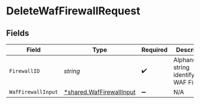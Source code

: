 # DeleteWafFirewallRequest


## Fields

| Field                                                               | Type                                                                | Required                                                            | Description                                                         | Example                                                             |
| ------------------------------------------------------------------- | ------------------------------------------------------------------- | ------------------------------------------------------------------- | ------------------------------------------------------------------- | ------------------------------------------------------------------- |
| `FirewallID`                                                        | *string*                                                            | :heavy_check_mark:                                                  | Alphanumeric string identifying a WAF Firewall.                     | fW7g2uUGZzb2W9Euo4Mo0r                                              |
| `WafFirewallInput`                                                  | [*shared.WafFirewallInput](../../models/shared/waffirewallinput.md) | :heavy_minus_sign:                                                  | N/A                                                                 |                                                                     |
